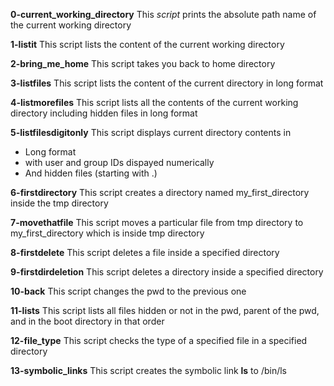 **0-current_working_directory**
This _script_ prints the absolute path name of the current working directory

**1-listit**
This script lists the content of the current working directory

**2-bring_me_home**
This script takes you back to home directory

**3-listfiles**
This script lists the content of the current directory in long format

**4-listmorefiles**
This script lists all the contents of the current working directory including hidden files in long format


**5-listfilesdigitonly**
This script displays current directory contents in
* Long format
* with user and group IDs dispayed numerically
* And hidden files (starting with .)

**6-firstdirectory**
This script creates a directory named my_first_directory inside the tmp directory

**7-movethatfile**
This script moves a particular file from tmp directory to my_first_directory which is inside tmp directory

**8-firstdelete**
This script deletes a file inside a specified directory

**9-firstdirdeletion**
This script deletes a directory inside a specified directory

**10-back**
This script changes the pwd to the previous one

**11-lists**
This script lists all files hidden or not in the pwd, parent of the pwd, and in the boot directory in that order

**12-file_type**
This script checks the type of a specified file in a specified directory

**13-symbolic_links**
This script creates the symbolic link __ls__ to /bin/ls

